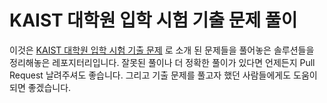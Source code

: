 # KAIST 대학원 입학 시험 기출 문제 풀이
이것은 [KAIST 대학원 입학 시험 기출 문제](https://cs.kaist.ac.kr/userfiles/file/exam.pdf)
로 소개 된 문제들을 풀어놓은 솔루션들을 정리해놓은 레포지터리입니다.
잘못된 풀이나 더 정확한 풀이가 있다면 언제든지 Pull Request
날려주셔도 좋습니다. 그리고 기출 문제를 풀고자 했던 사람들에게도
도움이 되면 좋겠습니다.